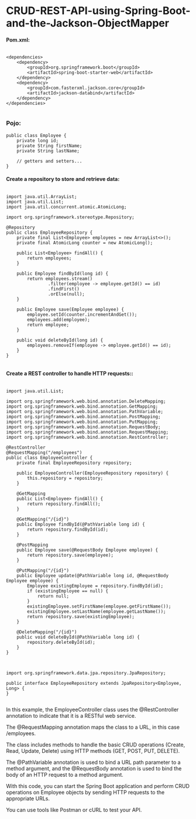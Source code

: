 # CRUD-REST-API-using-Spring-Boot-and-the-Jackson-ObjectMapper


#### Pom.xml:

```

<dependencies>
    <dependency>
        <groupId>org.springframework.boot</groupId>
        <artifactId>spring-boot-starter-web</artifactId>
    </dependency>
    <dependency>
        <groupId>com.fasterxml.jackson.core</groupId>
        <artifactId>jackson-databind</artifactId>
    </dependency>
</dependencies>


```

### Pojo:

```
public class Employee {
    private long id;
    private String firstName;
    private String lastName;

    // getters and setters...
}

```

#### Create a repository to store and retrieve data:

```

import java.util.ArrayList;
import java.util.List;
import java.util.concurrent.atomic.AtomicLong;

import org.springframework.stereotype.Repository;

@Repository
public class EmployeeRepository {
    private final List<Employee> employees = new ArrayList<>();
    private final AtomicLong counter = new AtomicLong();

    public List<Employee> findAll() {
        return employees;
    }

    public Employee findById(long id) {
        return employees.stream()
                .filter(employee -> employee.getId() == id)
                .findFirst()
                .orElse(null);
    }

    public Employee save(Employee employee) {
        employee.setId(counter.incrementAndGet());
        employees.add(employee);
        return employee;
    }

    public void deleteById(long id) {
        employees.removeIf(employee -> employee.getId() == id);
    }
}


```

#### Create a REST controller to handle HTTP requests::


```

import java.util.List;

import org.springframework.web.bind.annotation.DeleteMapping;
import org.springframework.web.bind.annotation.GetMapping;
import org.springframework.web.bind.annotation.PathVariable;
import org.springframework.web.bind.annotation.PostMapping;
import org.springframework.web.bind.annotation.PutMapping;
import org.springframework.web.bind.annotation.RequestBody;
import org.springframework.web.bind.annotation.RequestMapping;
import org.springframework.web.bind.annotation.RestController;

@RestController
@RequestMapping("/employees")
public class EmployeeController {
    private final EmployeeRepository repository;

    public EmployeeController(EmployeeRepository repository) {
        this.repository = repository;
    }

    @GetMapping
    public List<Employee> findAll() {
        return repository.findAll();
    }

    @GetMapping("/{id}")
    public Employee findById(@PathVariable long id) {
        return repository.findById(id);
    }

    @PostMapping
    public Employee save(@RequestBody Employee employee) {
        return repository.save(employee);
    }

    @PutMapping("/{id}")
    public Employee update(@PathVariable long id, @RequestBody Employee employee) {
        Employee existingEmployee = repository.findById(id);
        if (existingEmployee == null) {
            return null;
        }
        existingEmployee.setFirstName(employee.getFirstName());
        existingEmployee.setLastName(employee.getLastName());
        return repository.save(existingEmployee);
    }

    @DeleteMapping("/{id}")
    public void deleteById(@PathVariable long id) {
        repository.deleteById(id);
    }
}


```


```

import org.springframework.data.jpa.repository.JpaRepository;

public interface EmployeeRepository extends JpaRepository<Employee, Long> {
}


```


In this example, the EmployeeController class uses the @RestController annotation to indicate that it is a RESTful web service.

The @RequestMapping annotation maps the class to a URL, in this case /employees. 

The class includes methods to handle the basic CRUD operations (Create, Read, Update, Delete) using HTTP methods (GET, POST, PUT, DELETE). 

The @PathVariable annotation is used to bind a URL path parameter to a method argument, and the @RequestBody annotation is used to bind the body of an HTTP request to a method argument.

With this code, you can start the Spring Boot application and perform CRUD operations on Employee objects by sending HTTP requests to the appropriate URLs. 

You can use tools like Postman or cURL to test your API.
